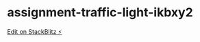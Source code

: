 # assignment-traffic-light-ikbxy2

[Edit on StackBlitz ⚡️](https://stackblitz.com/edit/assignment-traffic-light-ikbxy2)
